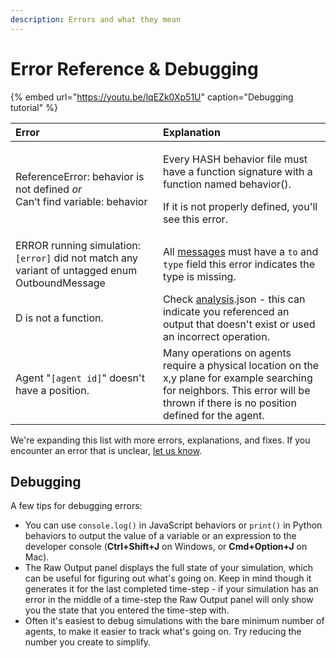 ```yaml
---
description: Errors and what they mean
---
```


# Error Reference & Debugging

{% embed url="https://youtu.be/lqEZk0Xp51U" caption="Debugging tutorial" %}

<table>
  <thead>
    <tr>
      <th style="text-align:left">Error</th>
      <th style="text-align:left">Explanation</th>
    </tr>
  </thead>
  <tbody>
    <tr>
      <td style="text-align:left">ReferenceError: behavior is not defined <em>or</em>
        <br />Can&#x2019;t find variable: behavior</td>
      <td style="text-align:left">
        <p>Every HASH behavior file must have a function signature with a function
          named behavior().</p>
        <p>If it is not properly defined, you&apos;ll see this error.</p>
      </td>
    </tr>
    <tr>
      <td style="text-align:left">ERROR running simulation: <code>[error]</code> did not match any variant
        of untagged enum OutboundMessage</td>
      <td style="text-align:left">All <a href="../creating-simulations/agent-messages/">messages</a> must
        have a <code>to</code> and <code>type</code> field this error indicates the
        type is missing.</td>
    </tr>
    <tr>
      <td style="text-align:left">D is not a function.</td>
      <td style="text-align:left">Check <a href="../creating-simulations/views/analysis/">analysis</a>.json
        - this can indicate you referenced an output that doesn&apos;t exist or
        used an incorrect operation.</td>
    </tr>
    <tr>
      <td style="text-align:left">Agent &quot;<code>[agent id]</code>&quot; doesn&apos;t have a position.</td>
      <td
      style="text-align:left">Many operations on agents require a physical location on the x,y plane
        for example searching for neighbors. This error will be thrown if there
        is no position defined for the agent.</td>
    </tr>
  </tbody>
</table>

We're expanding this list with more errors, explanations, and fixes. If you encounter an error that is unclear, [let us know](https://hashpublic.slack.com/archives/C0151PYN1T4).

## Debugging

A few tips for debugging errors:

* You can use `console.log()` in JavaScript behaviors or `print()` in Python behaviors to output the value of a variable or an expression to the developer console \(**Ctrl+Shift+J** on Windows, or **Cmd+Option+J** on Mac\).
* The Raw Output panel displays the full state of your simulation, which can be useful for figuring out what's going on. Keep in mind though it generates it for the last completed time-step - if your simulation has an error in the middle of a time-step the Raw Output panel will only show you the state that you entered the time-step with.
* Often it's easiest to debug simulations with the bare minimum number of agents, to make it easier to track what's going on. Try reducing the number you create to simplify.

